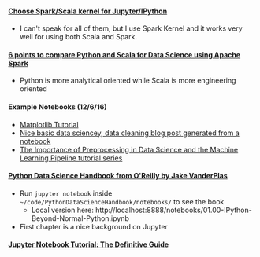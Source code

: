 #### [Choose Spark/Scala kernel for Jupyter/IPython](http://stackoverflow.com/questions/32858203/choose-spark-scala-kernel-for-jupyter-ipython)
* I can't speak for all of them, but I use Spark Kernel and it works very well for using both Scala and Spark.

#### [6 points to compare Python and Scala for Data Science using Apache Spark](https://datasciencevademecum.wordpress.com/2016/01/28/6-points-to-compare-python-and-scala-for-data-science-using-apache-spark/)
* Python is more analytical oriented while Scala is more engineering oriented

#### Example Notebooks (12/6/16)
* [Matplotlib Tutorial](http://nbviewer.jupyter.org/github/jrjohansson/scientific-python-lectures/blob/master/Lecture-4-Matplotlib.ipynb)
* [Nice basic data sciencey, data cleaning blog post generated from a notebook](http://danielfrg.com/blog/2013/03/07/kaggle-bulldozers-basic-cleaning/)
* [The Importance of Preprocessing in Data Science and the Machine Learning Pipeline tutorial series](https://www.datacamp.com/community/tutorials/the-importance-of-preprocessing-in-data-science-and-the-machine-learning-pipeline-i-centering-scaling-and-k-nearest-neighbours#gs.nPFcZ2s)

#### [Python Data Science Handbook from O'Reilly by Jake VanderPlas](https://github.com/jakevdp/PythonDataScienceHandbook)
* Run `jupyter notebook` inside `~/code/PythonDataScienceHandbook/notebooks/` to see the book
  * Local version here: http://localhost:8888/notebooks/01.00-IPython-Beyond-Normal-Python.ipynb
* First chapter is a nice background on Jupyter

#### [Jupyter Notebook Tutorial: The Definitive Guide](https://www.datacamp.com/community/tutorials/tutorial-jupyter-notebook?utm_campaign=Data%2BElixir&utm_medium=email&utm_source=Data_Elixir_107#gs.JClrSzA)
